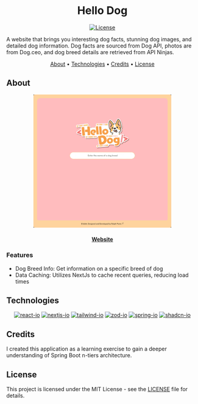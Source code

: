 <div align="center">

# Hello Dog

[![License][license.io]][license-url]

<p align="left">
A website that brings you interesting dog facts, stunning dog images, and detailed dog information. Dog facts are sourced from Dog API, photos are from Dog.ceo, and dog breed details are retrieved from API Ninjas.
</p>

[About](#about) •
[Technologies](#technologies) •
[Credits](#credits) •
[License](#license)

</div>

## About

<div align="center">

<img max-height=350 height=350 alt="demo of Hello-Dog website" src="https://raw.githubusercontent.com/rparin/Hello-Dog/main/_preview/Demo.gif">

#### [Website][Website-url]

</div>

### Features

- Dog Breed Info: Get information on a specific breed of dog
- Data Caching: Utilizes NextJs to cache recent queries, reducing load times

## Technologies

<div align="center">

[![react-io]][react-url]
[![nextjs-io]][nextjs-url]
[![tailwind-io]][tailwind-url]
[![zod-io]][zod-url]
[![spring-io]][spring-url]
[![shadcn-io]][shadcn-url]

</div>

## Credits

I created this application as a learning exercise to gain a deeper understanding of Spring Boot n-tiers architecture.

## License

This project is licensed under the MIT License - see the [LICENSE][git-license-url] file for details.

<!-- MARKDOWN LINKS & IMAGES -->

[license.io]: https://img.shields.io/badge/license-MIT-blue.svg
[license-url]: https://opensource.org/licenses/MIT
[git-license-url]: https://github.com/rparin/Hello-Dog/blob/main/LICENSE
[react-url]: https://react.dev/
[react-io]: https://img.shields.io/badge/react-%2320232a.svg?style=for-the-badge&logo=react&logoColor=%2361DAFB
[spring-url]: https://spring.io/projects/spring-boot
[spring-io]: https://img.shields.io/badge/spring%20boot-FFFFFF.svg?style=for-the-badge&logo=spring&logoColor=%6db43d
[tailwind-url]: https://tailwindcss.com/
[tailwind-io]: https://img.shields.io/badge/tailwindcss-%2338B2AC.svg?style=for-the-badge&logo=tailwind-css&logoColor=white
[nextjs-url]: https://nextjs.org/
[nextjs-io]: https://img.shields.io/badge/Nextjs-000000.svg?style=for-the-badge&logo=nextdotjs
[shadcn-url]: https://ui.shadcn.com/
[Shadcn-io]: https://img.shields.io/badge/shadcn-000000.svg?style=for-the-badge&logo=shadcnui&logoColor=white
[zod-url]: https://zod.dev/
[zod-io]: https://img.shields.io/badge/zod-FFFFFF.svg?style=for-the-badge&logo=zod&logoColor=3068b7
[Website-url]: https://hello-dog.vercel.app/

<!-- Badges: https://simpleicons.org or https://github.com/simple-icons/simple-icons/blob/master/slugs.md -->
